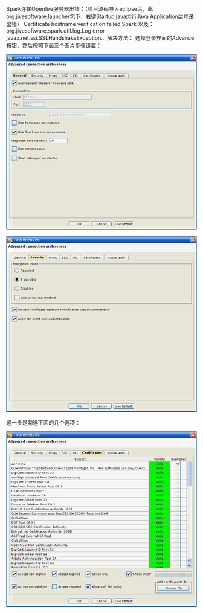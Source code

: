 Spark连接Openfire服务器出错：（项目源码导入eclipse后，此org.jivesoftware.launcher包下，右键Startup.java运行Java Application后登录出错）
Certificate hostname verification failed Spark
以及：
org.jivesoftware.spark.util.log.Log error javax.net.ssl.SSLHandshakeException…
解决方法：
选择登录界面的Advance按钮，然后按照下面三个图片步骤设置：

![](1.png)

![](2.png)

这一步是勾选下面的几个选项：

![](3.png)